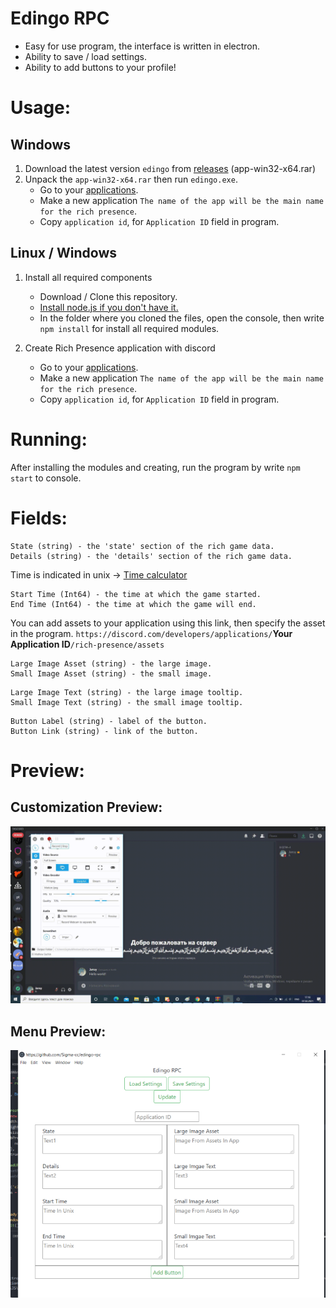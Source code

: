 # Edingo RPC
* Easy for use program, the interface is written in electron.
* Ability to save / load settings.
* Ability to add buttons to your profile!

# Usage:
## Windows
1. Download the latest version `edingo` from [releases](https://github.com/Sigma-cc/edingo-rpc/releases) (app-win32-x64.rar)
2. Unpack the `app-win32-x64.rar` then run `edingo.exe`.
    - Go to your [applications](https://discordapp.com/developers/applications/me).
    - Make a new application `The name of the app will be the main name for the rich presence`.
    - Copy `application id`, for  `Application ID` field in program.

## Linux / Windows
1. Install all required components
    - Download / Clone this repository.
    - [Install node.js if you don't have it.](https://nodejs.org/en/download/)
    - In the folder where you cloned the files, open the console, then write `npm install` for install all required modules.

2. Create Rich Presence application with discord
    - Go to your [applications](https://discordapp.com/developers/applications/me).
    - Make a new application `The name of the app will be the main name for the rich presence`.
    - Copy `application id`, for  `Application ID` field in program.
  
# Running:
After installing the modules and creating, run the program by write `npm start` to console.

# Fields:
```
State (string) - the 'state' section of the rich game data.
Details (string) - the 'details' section of the rich game data.
```
Time is indicated in unix -> [Time calculator](https://www.unixtimestamp.com/index.php)
```
Start Time (Int64) - the time at which the game started.
End Time (Int64) - the time at which the game will end.
```
You can add assets to your application using this link, then specify the asset in the program.
`https://discord.com/developers/applications/`**Your Application ID**`/rich-presence/assets`
```
Large Image Asset (string) - the large image.
Small Image Asset (string) - the small image.
```
```
Large Image Text (string) - the large image tooltip.
Small Image Text (string) - the small image tooltip.
```
```
Button Label (string) - label of the button.
Button Link (string) - link of the button.
```

# Preview:
## Customization Preview:
![](./etc/preview.gif)
## Menu Preview:
![](./etc/menu.png)
